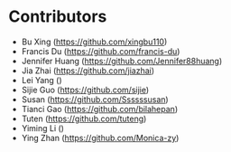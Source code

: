 # Contributors

- Bu Xing (https://github.com/xingbu110)
- Francis Du (https://github.com/francis-du)
- Jennifer Huang (https://github.com/Jennifer88huang)
- Jia Zhai (https://github.com/jiazhai)
- Lei Yang ()
- Sijie Guo (https://github.com/sijie)
- Susan (https://github.com/Ssssssusan)
- Tianci Gao (https://github.com/bilahepan)
- Tuten (https://github.com/tuteng)
- Yiming Li ()
- Ying Zhan (https://github.com/Monica-zy)
